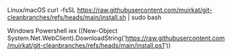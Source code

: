 Linux/macOS
curl -fsSL https://raw.githubusercontent.com/muirkat/git-cleanbranches/refs/heads/main/install.sh | sudo bash

Windows Powershell
iex ((New-Object System.Net.WebClient).DownloadString('https://raw.githubusercontent.com/muirkat/git-cleanbranches/refs/heads/main/install.ps1'))
